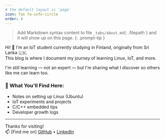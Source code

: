 ```yaml
---
# the default layout is 'page'
icon: fas fa-info-circle
order: 4
---
```


> Add Markdown syntax content to file `_tabs/about.md`{: .filepath } and it will show up on this page.
{: .prompt-tip }

Hi! 👋 I'm an IoT student currently studying in Finland, originally from Sri Lanka 🇱🇰.  
This blog is where I document my journey of learning Linux, IoT, and more.

I'm still learning — not an expert — but I'm sharing what I discover so others like me can learn too.

### 🎯 What You'll Find Here:
- Notes on setting up Linux (Ubuntu)
- IoT experiments and projects
- C/C++ embedded tips
- Developer growth logs

---

Thanks for visiting!  
📫 [Find me on] [GitHub](https://github.com/markferdo) • [LinkedIn](https://www.linkedin.com/in/markferdo/)

